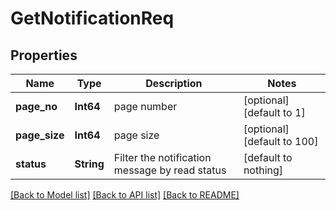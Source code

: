 # GetNotificationReq


## Properties
Name | Type | Description | Notes
------------ | ------------- | ------------- | -------------
**page_no** | **Int64** | page number | [optional] [default to 1]
**page_size** | **Int64** | page size | [optional] [default to 100]
**status** | **String** | Filter the notification message by read status | [default to nothing]


[[Back to Model list]](../README.md#models) [[Back to API list]](../README.md#api-endpoints) [[Back to README]](../README.md)


